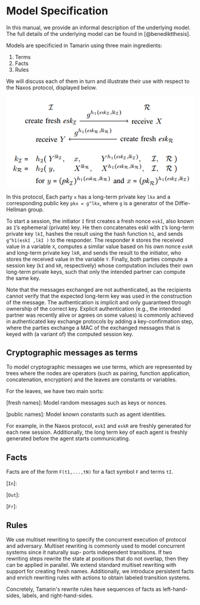 Model Specification
===================

In this manual, we provide an informal description of the underlying model. The
full details of the underlying model can be found in [@benediktthesis].

Models are specificied in Tamarin using three main ingredients:

   1. Terms
   2. Facts
   3. Rules

We will discuss each of them in turn and illustrate their use with respect to
the Naxos protocol, displayed below.

![The Naxos protocol](../images/naxos.png)

In this protocol, Each party `x` has a long-term private key `lkx` and a
corresponding public key `pkx = g^lkx`, where `g` is a generator of the
Diffie-Hellman group. 

To start a session, the initiator `I` first creates a fresh nonce `eskI`, also
known as `I`’s ephemeral (private) key. He then concatenates eskI with `I`’s
long-term private key `lkI`, hashes the result using the hash function `h1`, and
sends `g^h1(eskI ,lkI )` to the responder. The responder `R` stores the received
value in a variable `X`, computes a similar value based on his own nonce `eskR`
and long-term private key `lkR`, and sends the result to the initiator, who
stores the received value in the variable `Y`. Finally, both parties compute a
session key (`kI` and `kR`, respectively) whose computation includes their own
long-term private keys, such that only the intended partner can compute the same
key.

Note that the messages exchanged are not authenticated, as the recipients cannot
verify that the expected long-term key was used in the construction of the
message. The authentication is implicit and only guaranteed through ownership of
the correct key. Explicit authentication (e.g., the intended partner was
recently alive or agrees on some values) is commonly achieved in authenticated
key exchange protocols by adding a key-confirmation step, where the parties
exchange a MAC of the exchanged messages that is keyed with (a variant of) the
computed session key.

Cryptographic messages as terms
-------------------------------

To model cryptographic messages we use terms, which are represented by trees
where the nodes are operators (such as pairing, function application,
concatenation, encryption) and the leaves are constants or variables.

For the leaves, we have two main sorts:

[fresh names]:
	Model random messages such as keys or nonces.

[public names]:
	Model known constants such as agent identities.

For example, in the Naxos protocol, `eskI` and `eskR` are freshly generated
for each new session. Additionally, the long term key of each agent is freshly
generated before the agent starts communicating.

Facts
-----

Facts are of the form `F(t1,...,tN)` for a fact symbol `F` and terms `tI`.


[`In`]:

[`Out`]:

[`Fr`]:




Rules
-----

We use multiset rewriting to specify the concurrent execution of protocol and
adversary.  Multiset rewriting is commonly used to model concurrent systems
since it naturally sup- ports independent transitions. If two rewriting steps
rewrite the state at positions that do not overlap, then they can be applied in
parallel. We extend standard multiset rewriting with support for creating fresh
names. Additionally, we introduce persistent facts and enrich rewriting rules
with actions to obtain labeled transition systems.

Concretely, Tamarin's rewrite rules have sequences of facts as left-hand-sides,
labels, and right-hand-sides.

